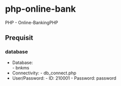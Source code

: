 # php-online-bank
PHP - Online-BankingPHP

## Prequisit

### database 
 + Database:  
             - bnkms
 + Connectivity:
                  - db_connect.php
 + User/Password:
                   - ID:	  210001
                    - Password: password
